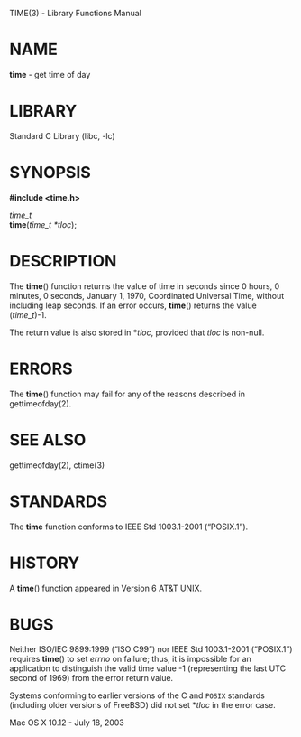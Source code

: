 TIME(3) - Library Functions Manual

# NAME

**time** - get time of day

# LIBRARY

Standard C&#160;Library (libc, &#45;lc)

# SYNOPSIS

**#include &lt;time.h>**

*time\_t*  
**time**(*time\_t \*tloc*);

# DESCRIPTION

The
**time**()
function
returns the value of time in seconds since 0 hours, 0 minutes,
0 seconds, January 1, 1970, Coordinated Universal Time,
without including leap seconds.
If an error occurs,
**time**()
returns the value
(*time\_t*)&#45;1.

The return value is also stored in
\*&zwnj;*tloc*,
provided that
*tloc*
is non-null.

# ERRORS

The
**time**()
function may fail for any of the reasons described in
gettimeofday(2).

# SEE ALSO

gettimeofday(2),
ctime(3)

# STANDARDS

The
**time**
function conforms to
IEEE Std 1003.1-2001 (&#8220;POSIX.1&#8221;).

# HISTORY

A
**time**()
function appeared in
Version&#160;6 AT&T UNIX.

# BUGS

Neither
ISO/IEC 9899:1999 (&#8220;ISO&#160;C99&#8221;)
nor
IEEE Std 1003.1-2001 (&#8220;POSIX.1&#8221;)
requires
**time**()
to set
*errno*
on failure; thus, it is impossible for an application to distinguish
the valid time value &#45;1 (representing the last UTC second of 1969)
from the error return value.

Systems conforming to earlier versions of the C and
`POSIX`
standards (including older versions of
FreeBSD)
did not set
\*&zwnj;*tloc*
in the error case.

Mac OS X 10.12 - July 18, 2003
